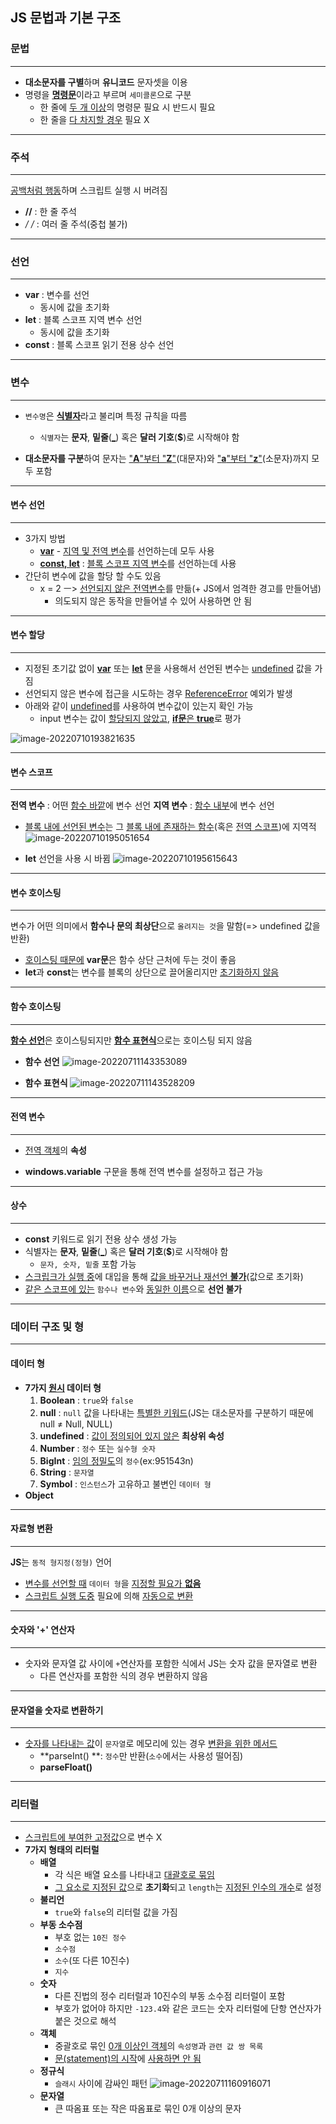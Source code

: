 ## JS 문법과 기본 구조

### 문법

---

- **대소문자를 구별**하며 **유니코드** 문자셋을 이용
- 명령을 <u>**명령문**</u>이라고 부르며 `세미콜론`으로 구분
  - 한 줄에 <u>두 개 이상</u>의 명령문 필요 시 반드시 필요
  - 한 줄을 <u>다 차지할 경우</u> 필요 X

---

### 주석

---

<u>공백처럼 행동</u>하며 스크립트 실행 시 버려짐

- **//**  : 한 줄 주석
- **/* */** : 여러 줄 주석(중첩 불가)

---

### 선언

---

- **var** : 변수를 선언
  - 동시에 값을 초기화
- **let** : 블록 스코프 지역 변수 선언
  - 동시에 값을 초기화
- **const** : 블록 스코프 읽기 전용 상수 선언

---

### 변수

---

- `변수명`은 <u>**식별자**</u>라고 불리며 특정 규칙을 따름
  - `식별자`는 **문자**, **밑줄**(<u>_</u>) 혹은 **달러 기호**(**$**)로 시작해야 함

- **대소문자를 구분**하여 문자는 <u>"**A**"부터 "**Z**"</u>(대문자)와 <u>"**a**"부터 "**z**"</u>(소문자)까지 모두 포함

---

#### 변수 선언

---

- 3가지 방법
  - **<u>var</u>**  - <u>지역 및 전역 변수</u>를 선언하는데 모두 사용
  - **<u>const, let</u>** : <u>블록 스코프 지역 변수</u>를 선언하는데 사용
- 간단히 변수에 값을 할당 할 수도 있음
  - x = 2 ㅡ> <u>선언되지 않은 전역변수</u>를 만듦(+ JS에서 엄격한 경고를 만들어냄)
    - 의도되지 않은 동작을 만들어낼 수 있어 사용하면 안 됨

---

#### 변수 할당

---

- 지정된 초기값 없이 **<u>var</u>** 또는 **<u>let</u>** 문을 사용해서 선언된 변수는 <u>undefined</u> 값을 가짐
- 선언되지 않은 변수에 접근을 시도하는 경우 <u>ReferenceError</u> 예외가 발생
- 아래와 같이 <u>undefined</u>를 사용하여 변수값이 있는지 확인 가능
  - input 변수는 값이 <u>할당되지 않았고</u>, <u>**if문**은 **true**</u>로 평가

![image-20220710193821635](C:\Users\user\AppData\Roaming\Typora\typora-user-images\image-20220710193821635.png)

---

#### 변수 스코프

---

**전역 변수** : 어떤 <u>함수 바깥</u>에 변수 선언
**지역 변수** : <u>함수 내부</u>에 변수 선언

- <u>블록 내에 선언된 변수</u>는 그 <u>블록 내에 존재하는 함수</u>(혹은 <u>전역 스코프</u>)에 지역적![image-20220710195051654](C:\Users\user\AppData\Roaming\Typora\typora-user-images\image-20220710195051654.png)

- **let** 선언을 사용 시 바뀜
  ![image-20220710195615643](C:\Users\user\AppData\Roaming\Typora\typora-user-images\image-20220710195615643.png)

---

#### 변수 호이스팅

---

변수가 어떤 의미에서 **함수나 문의 최상단**으로 `올려지는 것`을 말함(=> undefined 값을 반환)

- <u>호이스팅 때문에</u> **var문**은 함수 상단 근처에 두는 것이 좋음
- **let**과 **const**는 변수를 블록의 상단으로 끌어올리지만 <u>초기화하지 않음</u>

---

#### 함수 호이스팅

---

<u>**함수 선언**</u>은 호이스팅되지만 <u>**함수 표현식**</u>으로는 호이스팅 되지 않음

- **함수 선언**
  ![image-20220711143353089](C:\Users\user\AppData\Roaming\Typora\typora-user-images\image-20220711143353089.png)

- **함수 표현식**
  ![image-20220711143528209](C:\Users\user\AppData\Roaming\Typora\typora-user-images\image-20220711143528209.png)

---

#### 전역 변수

---

- <u>전역 객체</u>의 **속성**

- **windows.variable** 구문을 통해 전역 변수를 설정하고 접근 가능

---

#### 상수

---

- **const** 키워드로 읽기 전용 상수 생성 가능
- 식별자는 **문자**, **밑줄**(<u>_</u>) 혹은 **달러 기호**(**$**)로 시작해야 함
  - `문자, 숫자, 밑줄` 포함 가능
- <u>스크립크가 실행 중</u>에 대입을 통해 <u>값을 바꾸거나 재선언 **불가**</u>(값으로 초기화)
- <u>같은 스코프에 있는</u> `함수나 변수`와 <u>동일한 이름</u>으로 **선언 불가**

---

### 데이터 구조 및 형

---

#### 데이터 형

- **7가지 <u>원시</u> 데이터 형**
  1. **Boolean** : `true`와 `false`
  2. **null** : `null` 값을 나타내는 <u>특별한 키워드</u>(JS는 대소문자를 구분하기 때문에 null ≠ Null, NULL)
  3. **undefined** : <u>값이 정의되어 있지 않은</u> **최상위 속성**
  4. **Number** : `정수` 또는 `실수형 숫자`
  5. **BigInt** : <u>임의 정밀도</u>의 `정수`(ex:951543n)
  6. **String** : `문자열`
  7. **Symbol** : `인스턴스`가 고유하고 불변인 `데이터 형`
- **Object**

---

#### 자료형 변환

---

**JS**는 `동적 형지정(정형)` 언어

- <u>변수를 선언할 때</u> `데이터 형`을 <u>지정할 필요가 **없음**</u>
- <u>스크립트 실행 도중</u> 필요에 의해 <u>자동으로 변환</u>

---

#### 숫자와 '+' 연산자

---

- 숫자와 문자열 값 사이에 `+`연산자를 포함한 식에서 JS는 숫자 값을 문자열로 변환
  - 다른 연산자를 포함한 식의 경우 변환하지 않음

---

#### 문자열을 숫자로 변환하기

---

- <u>숫자를 나타내는 값</u>이 `문자열`로 메모리에 있는 경우 <u>변환을 위한 메서드</u>
  - **parseInt() **: `정수`만 반환(`소수`에서는 사용성 떨어짐)
  - **parseFloat()**

---

### 리터럴

---

- <u>스크립트에 부여한 고정값</u>으로 변수 X
- **7가지 형태의 리터럴**
  - **배열**
    - 각 식은 배열 요소를 나타내고 <u>대괄호로 묶임</u>
    - <u>그 요소로 지정된 값</u>으로 **초기화**되고 `length`는 <u>지정된 인수의 개수</u>로 설정
  - **불리언**
    - `true`와 `false`의 리터럴 값을 가짐
  - **부동 소수점**
    - 부호 없는 `10진 정수`
    - `소수점`
    - `소수`(또 다른 10진수)
    - `지수`
  - **숫자**
    - 다른 진법의 정수 리터럴과 10진수의 부동 소수점 리터럴이 포함
    - 부호가 없어야 하지만 `-123.4`와 같은 코드는 숫자 리터럴에 단항 연산자가 붙은 것으로 해석
  - **객체**
    - 중괄호로 묶인 <u>0개 이상인 객체</u>의 `속성명`과 `관련 값 쌍 목록`
    - <u>문(statement)의 시작</u>에 <u>사용하면 안 됨</u>
  - **정규식**
    - `슬래시` 사이에 감싸인 패턴
      ![image-20220711160916071](C:\Users\user\AppData\Roaming\Typora\typora-user-images\image-20220711160916071.png)
  - **문자열**
    - 큰 따옴표 또는 작은 따옴표로 묶인 0개 이상의 문자